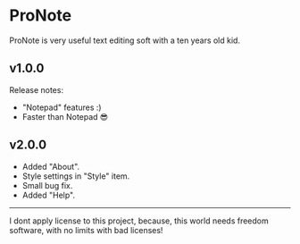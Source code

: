 # ProNote
ProNote is very useful text editing soft with a ten years old kid.
## v1.0.0
Release notes:
 - "Notepad" features :)
 - Faster than Notepad 😎
## v2.0.0
 - Added "About".
 - Style settings in "Style" item.
 - Small bug fix.
 - Added "Help".
 -------------------------
 I dont apply license to this project, because, this world needs freedom software, with no limits with bad licenses! 
